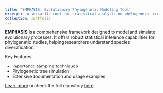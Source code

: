```yaml
---
title: "EMPHASIS: Evolutionary Phylogenetic Modeling Tool"
excerpt: "A versatile tool for statistical analysis on phylogenetic trees<br/><img src='https://raw.githubusercontent.com/franciscorichter/emphasis/main/emphasis_logo_circ.png' style='width: 500px; height: 500px;'>"
collection: portfolio
---
```


**EMPHASIS** is a comprehensive framework designed to model and simulate evolutionary processes. It offers robust statistical inference capabilities for phylogenetic studies, helping researchers understand species diversification. 

Key Features:
- Importance sampling techniques
- Phylogenetic tree simulation
- Extensive documentation and usage examples

[Learn more](https://github.com/franciscorichter/emphasis) or check the full repository [here](https://github.com/franciscorichter/emphasis).

